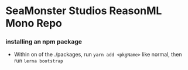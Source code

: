 # SeaMonster Studios ReasonML Mono Repo

### installing an npm package

- Within on of the ./packages, run `yarn add <pkgName>` like normal, then run `lerna bootstrap`
